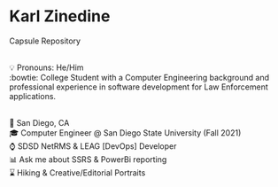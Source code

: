 # Karl Zinedine
Capsule Repository

<br />:bulb: Pronouns: He/Him
<br />:bowtie: College Student with a Computer Engineering background and professional experience in software development for Law Enforcement applications.

<br />:pushpin: San Diego, CA
<br />:mortar_board: Computer Engineer @ San Diego State University (Fall 2021)
<br />:watch: SDSD NetRMS & LEAG [DevOps] Developer
<br />:bar_chart: Ask me about SSRS & PowerBi reporting
<br />:hourglass: Hiking & Creative/Editorial Portraits
